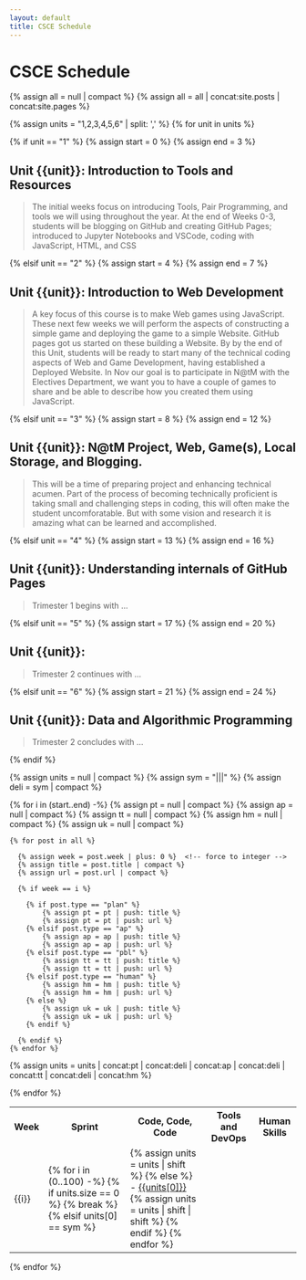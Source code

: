 ```yaml
---
layout: default
title: CSCE Schedule
---
```

# CSCE Schedule

<!-- posts and pages used as sources -->
{% assign all = null | compact %}
{% assign all = all | concat:site.posts | concat:site.pages %}

<!-- Setup order for Units -->
{% assign units = "1,2,3,4,5,6" | split: ',' %}
{% for unit in units %}

  <!-- Each Unit has a range of weeks and a heading -->
  {% if unit == "1" %} 
      {% assign start = 0 %}
      {% assign end = 3 %}
## Unit {{unit}}: Introduction to Tools and Resources
> The initial weeks focus on introducing Tools, Pair Programming, and tools we will using throughout the year. At the end of Weeks 0-3, students will be blogging on GitHub and creating GitHub Pages; introduced to Jupyter Notebooks and VSCode, coding with JavaScript, HTML, and CSS

  {% elsif unit == "2" %} 
      {% assign start = 4 %}
      {% assign end = 7 %}
## Unit {{unit}}: Introduction to Web Development
> A key focus of this course is to make Web games using JavaScript. These next few weeks we will perform the aspects of constructing a simple game and deploying the game to a simple Website.  GitHub pages got us started on these building a Website.   By by the end of this Unit, students will be ready to start many of the technical coding aspects of Web and Game Development, having established a Deployed Website.  In Nov our goal is to participate in N@tM with the Electives Department, we want you to have a couple of games to share and be able to describe how you created them using JavaScript. 

  {% elsif unit == "3" %} 
      {% assign start = 8 %}
      {% assign end = 12 %}
## Unit {{unit}}: N@tM Project, Web, Game(s), Local Storage, and Blogging.
>  This will be a time of preparing project and enhancing technical acumen.  Part of the process of becoming technically proficient is taking small and challenging steps in coding, this will often make the student uncomforatable.   But with some vision and research it is amazing what can be learned and accomplished.

{% elsif unit == "4" %} 
      {% assign start = 13 %}
      {% assign end = 16 %}
## Unit {{unit}}: Understanding internals of GitHub Pages
> Trimester 1 begins with ...
      
  {% elsif unit == "5" %} 
      {% assign start = 17 %}
      {% assign end = 20 %}
## Unit {{unit}}: 
> Trimester 2 continues with ...

{% elsif unit == "6" %} 
      {% assign start = 21 %}
      {% assign end = 24 %}
## Unit {{unit}}: Data and Algorithmic Programming
> Trimester 2 concludes with ...

  {% endif %}

  <!-- Column Headings for Blogs -->
  <table>
      <tr>
        <th>Week</th>
        <th>Sprint</th>
        <th>Code, Code, Code</th>
        <th>Tools and DevOps</th>
        <th>Human Skills</th>
      </tr>

  <!-- These loops group blogs according to Type and Week -->
  {% assign units = null | compact %}  <!-- empty array -->
  {% assign sym = "|||" %}  <!-- string/symbol used a separator  -->
  {% assign deli = sym | compact %} <!-- force to array element -->

  {% for i in (start..end) -%}
    {% assign pt = null | compact %} <!-- empty array -->
    {% assign ap = null | compact %}
    {% assign tt = null | compact %}
    {% assign hm = null | compact %}
    {% assign uk = null | compact %}

  <!-- looping through all posts -->
    {% for post in all %}

  <!-- prepare data blog post data for evaluation -->
      {% assign week = post.week | plus: 0 %}  <!-- force to integer -->
      {% assign title = post.title | compact %}
      {% assign url = post.url | compact %}

  <!-- process posts for current week -->
      {% if week == i %} 

  <!-- organizing blogs by type -->
        {% if post.type == "plan" %} 
            {% assign pt = pt | push: title %}
            {% assign pt = pt | push: url %}
        {% elsif post.type == "ap" %}
            {% assign ap = ap | push: title %}
            {% assign ap = ap | push: url %}  
        {% elsif post.type == "pbl" %}
            {% assign tt = tt | push: title %}
            {% assign tt = tt | push: url %} 
        {% elsif post.type == "human" %}
            {% assign hm = hm | push: title %}
            {% assign hm = hm | push: url %} 
        {% else %}
            {% assign uk = uk | push: title %}
            {% assign uk = uk | push: url %}     
        {% endif %}

      {% endif %}
    {% endfor %}

  <!-- ordering blogs and inserting column delimiters -->
  {% assign units = units | concat:pt | concat:deli | concat:ap | concat:deli | concat:tt | concat:deli | concat:hm %}

  <!-- Display documents by type-->
  <tr>
  <td> {{i}} </td> 
  <td>
  {% for i in (0..100) -%}   <!-- forever loop -->
    {% if units.size == 0 %} <!-- break loop when data is empty -->
      {% break %}
    {% elsif units[0] == sym %} <!-- make new column -->
      </td>
      <td>
      {% assign units = units | shift %} <!-- remove delimiter -->
    {% else %} <!-- make a link in the column -->
      - <a href="{{site.baseurl}}/{{units[1]}}">{{units[0]}}</a> <br/> 
      {% assign units = units | shift | shift %} <!-- remove title and url -->
    {% endif %}
  {% endfor %}
  </td>
  </tr>
  {% endfor %}

  </table>
{% endfor %}
